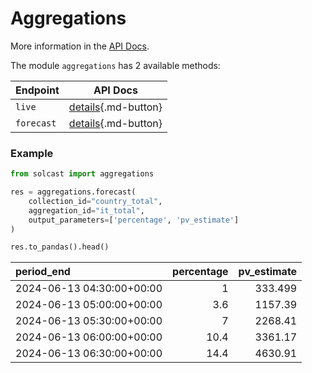 # Aggregations
More information in the [API Docs](https://docs.solcast.com.au/?#c1726d91-8a67-4803-89f4-02ecb5f03c05).

The module `aggregations` has 2 available methods:

| Endpoint            | API Docs                                                                                                |
|---------------------|---------------------------------------------------------------------------------------------------------|
| `live`              | [details](https://docs.solcast.com.au/#d1fc6dfa-a2f6-40db-a2b4-545030e33197){.md-button} |
| `forecast`          | [details](https://docs.solcast.com.au/#bda5d3ea-34fb-4f36-b0ca-d0a2d7c00629){.md-button}               |

### Example

```python
from solcast import aggregations

res = aggregations.forecast(
    collection_id="country_total",
    aggregation_id="it_total",
    output_parameters=['percentage', 'pv_estimate']
)

res.to_pandas().head()
```

| period_end                |   percentage |   pv_estimate |
|:--------------------------|-------------:|--------------:|
| 2024-06-13 04:30:00+00:00 |          1   |       333.499 |
| 2024-06-13 05:00:00+00:00 |          3.6 |      1157.39  |
| 2024-06-13 05:30:00+00:00 |          7   |      2268.41  |
| 2024-06-13 06:00:00+00:00 |         10.4 |      3361.17  |
| 2024-06-13 06:30:00+00:00 |         14.4 |      4630.91  |
